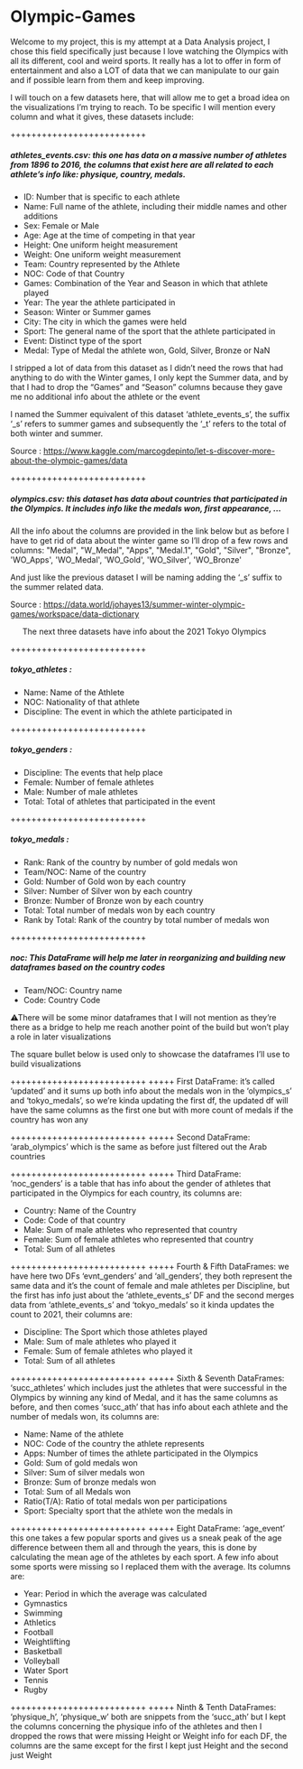 # Olympic-Games

Welcome to my project, this is my attempt at a Data Analysis project, I chose this field specifically just because I love watching the Olympics with all its different, cool and weird sports. It really has a lot to offer in form of entertainment and also a LOT of data that we can manipulate to our gain and if possible learn from them and keep improving. 

I will touch on a few datasets here, that will allow me to get a broad idea on the visualizations I’m trying to reach. To be specific I will mention every column and what it gives, these datasets include:

++++++++++++++++++++++++++
##### athletes\_events.csv: this one has data on a massive number of athletes from 1896 to 2016, the columns that exist here are all related to each athlete’s info like: physique, country, medals. 
- ID: Number that is specific to each athlete 
- Name: Full name of the athlete, including their middle names and other additions
- Sex: Female or Male
- Age: Age at the time of competing in that year
- Height: One uniform height measurement  
- Weight: One uniform weight measurement  
- Team: Country represented by the Athlete
- NOC: Code of that Country
- Games: Combination of the Year and Season in which that athlete played 
- Year: The year the athlete participated in 
- Season: Winter or Summer games
- City: The city in which the games were held 
- Sport: The general name of the sport that the athlete participated in 
- Event: Distinct type of the sport 
- Medal: Type of Medal the athlete won, Gold, Silver, Bronze or NaN 

I stripped a lot of data from this dataset as I didn’t need the rows that had anything to do with the Winter games, I only kept the Summer data, and by that I had to drop the “Games” and “Season” columns because they gave me no additional info about the athlete or the event

I named the Summer equivalent of this dataset ‘athlete\_events\_s’, the suffix ‘\_s’ refers to summer games and subsequently the ‘\_t’ refers to the total of both winter and summer.

Source : https://www.kaggle.com/marcogdepinto/let-s-discover-more-about-the-olympic-games/data

++++++++++++++++++++++++++
##### olympics.csv: this dataset has data about countries that participated in the Olympics. It includes info like the medals won, first appearance, …

All the info about the columns are provided in the link below but as before I have to get rid of data about the winter game so I’ll drop of a few rows and columns: "Medal", "W\_Medal", "Apps", "Medal.1", "Gold", "Silver", "Bronze", 'WO\_Apps', 'WO\_Medal', 'WO\_Gold', 'WO\_Silver', 'WO\_Bronze'

And just like the previous dataset I will be naming adding the ‘\_s’ suffix to the summer related data.

Source : <https://data.world/johayes13/summer-winter-olympic-games/workspace/data-dictionary>

`	`The next three datasets have info about the 2021 Tokyo Olympics

++++++++++++++++++++++++++
#####  tokyo\_athletes : 
- Name: Name of the Athlete 
- NOC:  Nationality of that athlete
- Discipline: The event in which the athlete participated in

++++++++++++++++++++++++++
#####  tokyo\_genders :
- Discipline: The events that help place 
- Female: Number of female athletes
- Male: Number of male athletes
- Total: Total of athletes that participated in the event

++++++++++++++++++++++++++
#####  tokyo\_medals : 
- Rank: Rank of the country by number of gold medals won
- Team/NOC: Name of the country
- Gold: Number of Gold won by each country 
- Silver: Number of Silver won by each country 
- Bronze: Number of Bronze won by each country 
- Total: Total number of medals won by each country
- Rank by Total: Rank of the country by total number of medals won

++++++++++++++++++++++++++
#####  noc: This DataFrame will help me later in reorganizing and building new dataframes based on the country codes 
- Team/NOC: Country name 
- Code: Country Code

⚠There will be some minor dataframes that I will not mention as they’re there as a bridge to help me reach another point of the build but won’t play a role in later visualizations 

The square bullet below is used only to showcase the dataframes I’ll use to build visualizations

++++++++++++++++++++++++++
+++++  First DataFrame: it’s called ‘updated’ and it sums up both info about the medals won in the ‘olympics\_s’ and ‘tokyo\_medals’, so we’re kinda updating the first df, the updated df will have the same columns as the first one but with more count of medals if the country has won any

++++++++++++++++++++++++++
+++++ Second DataFrame: ‘arab\_olympics’ which is the same as before just filtered out the Arab countries

++++++++++++++++++++++++++
+++++ Third DataFrame: ‘noc\_genders’ is a table that has info about the gender of athletes that participated in the Olympics for each country, its columns are:

- Country: Name of the Country
- Code: Code of that country
- Male: Sum of male athletes who represented that country
- Female: Sum of female athletes who represented that country
- Total: Sum of all athletes

++++++++++++++++++++++++++
+++++ Fourth & Fifth DataFrames: we have here two DFs ‘evnt\_genders’ and ‘all\_genders’, they both represent the same data and it’s the count of female and male athletes per Discipline, but the first has info just about the ‘athlete\_events\_s’ DF and the second merges data from ‘athlete\_events\_s’ and ‘tokyo\_medals’ so it kinda updates the count to 2021, their columns are: 

- Discipline: The Sport which those athletes played 
- Male: Sum of male athletes who played it
- Female: Sum of female athletes who played it
- Total: Sum of all athletes 

++++++++++++++++++++++++++
+++++ Sixth & Seventh DataFrames: ‘succ\_athletes’ which includes just the athletes that were successful in the Olympics by winning any kind of Medal, and it has the same columns as before, and then comes ‘succ\_ath’ that has info about each athlete and the number of medals won, its columns are:

- Name: Name of the athlete
- NOC: Code of the country the athlete represents
- Apps: Number of times the athlete participated in the Olympics
- Gold: Sum of gold medals won 
- Silver: Sum of silver medals won
- Bronze: Sum of bronze medals won
- Total: Sum of all Medals won 
- Ratio(T/A): Ratio of total medals won per participations 
- Sport: Specialty sport that the athlete won the medals in

++++++++++++++++++++++++++
+++++ Eight DataFrame: ‘age\_event’ this one takes a few popular sports and gives us a sneak peak of the age difference between them all and through the years, this is done by calculating the mean age of the athletes by each sport. A few info about some sports were missing so I replaced them with the average. Its columns are:
  - Year: Period in which the average was calculated
  - Gymnastics 
  - Swimming
  - Athletics
  - Football
  - Weightlifting
  - Basketball
  - Volleyball
  - Water Sport 
  - Tennis
  - Rugby

++++++++++++++++++++++++++
+++++ Ninth & Tenth DataFrames: ‘physique\_h’, ‘physique\_w’ both are snippets from the ‘succ\_ath’ but I kept the columns concerning the physique info of the athletes and then I dropped the rows that were missing Height or Weight info for each DF, the columns are the same except for the first I kept just Height and the second just Weight 
